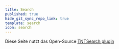 ```yaml
---
title: Search
published: true
hide_git_sync_repo_link: true
template: search
icon: search
---
```


Diese Seite nutzt das Open-Source [TNTSearch plugin](https://github.com/trilbymedia/grav-plugin-tntsearch) 
